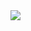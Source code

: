 <img src="https://cdn.discordapp.com/attachments/935969930111754280/937354125128126484/unknown.png"/>
